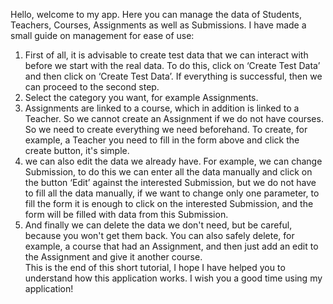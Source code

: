   Hello, welcome to my app. Here you can manage the data of Students, Teachers, Courses, Assignments as well as Submissions.  I have made a small guide on management for ease of use:  
1. First of all, it is advisable to create test data that we can interact with before we start with the real data. To do this, click on ‘Create Test Data’ and then click on ‘Create Test Data’. If everything is successful, then we can proceed to the second step.  
2. Select the category you want, for example Assignments.  
3. Assignments are linked to a course, which in addition is linked to a Teacher.  So we cannot create an Assignment if we do not have courses. So we need to create everything we need beforehand.  To create, for example, a Teacher you need to fill in the form above and click the create button, it's simple.  
4. we can also edit the data we already have.  For example, we can change Submission, to do this we can enter all the data manually and click on the button ‘Edit’ against the interested Submission,  but we do not have to fill all the data manually, if we want to change only one parameter,  to fill the form it is enough to click on the interested Submission, and the form will be filled with data from this Submission.  
5. And finally we can delete the data we don't need, but be careful, because you won't get them back.  You can also safely delete, for example, a course that had an Assignment, and then just add an edit to the Assignment and give it another course.  
This is the end of this short tutorial, I hope I have helped you to understand how this application works. I wish you a good time using my application!
